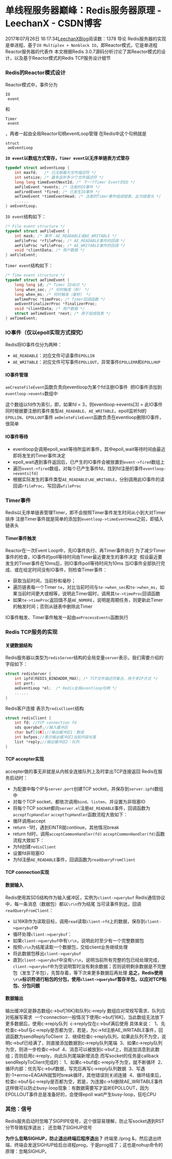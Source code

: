 # 单线程服务器巅峰：Redis服务器原理 - LeechanX - CSDN博客
2017年07月26日 16:17:34[LeechanXBlog](https://me.csdn.net/linkedin_38454662)阅读数：1378
导论
Redis服务器的实现是单进程、基于`IO Multiplex + Nonblock IO`，即Reactor模式，它是单进程Reactor服务器的代表作
本文根据Redis 3.0.7源码分析讨论了其Reactor模式的设计，以及基于Reactor模式的Redis TCP服务设计细节
### Redis的Reactor模式设计
Reactor模式中，事件分为
```
IO
 event
```
和
```
Timer
 event
```
，两者一起由全局Reactor句柄eventLoop管理
在Redis中这个句柄就是
```
struct
 aeEventLoop
```
**`IO event`以数组方式管存，```Timer event```以无序单链表方式管存**
```cpp
typedef struct aeEventLoop {
    int maxfd;   /* 已注册最大文件描述符 */
    int setsize; /* 最多监听多少个文件描述符 */
    long long timeEventNextId; /* 下一个Timer Event的ID */
    aeFileEvent *events; /* 注册的IO事件 */
    aeFiredEvent *fired; /* 已发生IO事件 */
    aeTimeEvent *timeEventHead; /* 注册的Timer事件组成链表，此为链表头 */
    ......
} aeEventLoop;
```
`IO event`结构如下：
```cpp
/* File event structure */
typedef struct aeFileEvent {
    int mask; /* 事件：AE_READABLE或AE_WRITABLE */
    aeFileProc *rfileProc; /* AE_READABLE事件的回调 */
    aeFileProc *wfileProc; /* AE_WRITABLE事件的回调 */
    void *clientData; /* 用户数据 */
} aeFileEvent;
```
`Timer event`结构如下：
```cpp
/* Time event structure */
typedef struct aeTimeEvent {
    long long id; /* Timer ID标识 */
    long when_sec; /* 何时触发（秒） */
    long when_ms; /* 何时触发（毫秒） */
    aeTimeProc *timeProc; /* Timer回调函数 */
    aeEventFinalizerProc *finalizerProc;
    void *clientData; /* 用户数据 */
    struct aeTimeEvent *next; /* 用于组成链表 */
} aeTimeEvent;
```
### IO事件（仅以epoll实现方式探究）
Redis将IO事件仅分为两种：
- `AE_READABLE`：对应文件可读事件`EPOLLIN`
- `AE_WRITABLE`：对应文件可写事件`EPOLLOUT`，异常事件`EPOLLERR`和`EPOLLHUP`
#### IO事件管理
`aeCreateFileEvent`函数负责向eventloop为某个fd注册IO事件 
把IO事件添加到`eventloop->events`数组中
> 
这个数组以fd作为索引，即，如果fd = 3，则eventloop->events[3] = 此IO事件
同时根据要注册的事件类型`AE_READABLE`、`AE_WRITABLE`，epoll监听fd的`EPOLLIN`、`EPOLLOUT`事件
`aeDeleteFileEvent`函数负责在eventloop删除IO事件，很简单
#### IO事件等待
- eventloop会调用epoll_wait等待所监听事件，其中epoll_wait等待时间由最近即将发生的Timer事件决定
- epoll_wait遇到事件返回后，已产生的IO事件会被放置到`event->fired`数组上
- 遍历`event->fired`数组，对每个已产生事件fd，找到fd注册的事件`eventloop->events[fd]`
- 根据实际发生的事件类型`AE_READABLE\AE_WRITABLE`，分别调用此IO事件的读回调`rfileProc`、写回调`wfileProc`
### Timer事件
Redis以无序单链表管理Timer，即不会按照Timer事件发生时间从小到大对Timer排序
注册Timer事件就是简单的添加到`eventloop->timeEventHead`之前，即插入链表头
#### Timer事件触发
Reactor在一次Event Loop中，先IO事件执行、再Timer事件执行
为了减少Timer事件的检查，IO事件的poll等待时间由Timer最近要发生的事件决定 
假设最近要发生的Timer事件在10ms后，则IO事件poll等待时间为10ms
当IO事件全部执行完成、或在给定时间没有IO事件，则检查Timer事件：
- 获取当前时间，当前秒和毫秒；
- 遍历链表每一个Timer `te`，对比当前时间与`te->when_sec`和`te->when_ms`，如果当前时间更大或相等，说明此Timer超时，调用其`te->timeProc`回调函数
- 如果`te->timeProc`返回值不是`AE_NOMORE`，说明是周期任务，则更新此Timer的触发时间；否则从链表中删除此Timer
> 
IO事件触发、Timer事件触发一起由`aeProcessEvents`函数执行
### Redis TCP服务的实现
#### 关键数据结构
Redis服务器以类型为`redisServer`结构的全局变量`server`表示，我们需要介绍的字段如下：
```cpp
struct redisServer {
    int ipfd[REDIS_BINDADDR_MAX]; /* TCP文件描述符集合，用于多IP方式 */
    int port;
    aeEventLoop *el;  /* Redis全局eventloop句柄 */
    ......
}
```
Redis客户连接 表示为`redisClient`结构
```cpp
struct redisClient {
    int fd; //TCP connection fd
    sds querybuf;//输入缓冲区
    char buf[16K];//输出缓冲区1：数组
    int bufpos;//表示输出缓冲区1当前内容长度
    list *reply;//输出缓冲区2：队列
}
```
#### TCP accepter实现
accepter做的事无非就是从内核全连接队列上及时拿出TCP连接返回
Redis在服务启动时：
- 为配置中每个IP与`server.port`创建TCP socket，并保存到`server.ipfd`数组中
- 对每个TCP socket，都依次调用`bind`、`listen`、并设置为非阻塞IO
- 将每个TCP socket都向`server.el`注册`AE_READABLE`事件，回调函数为`acceptTcpHandler`
`acceptTcpHandler`函数流程大致如下：
- 循环调用accept
- return -1时，遇到EINTR就continue，其他情况break
- return fd时，调用`acceptCommonHandler(fd)`
`acceptCommonHandler(fd)`函数流程大致如下：
- 为fd创建`redisClient`
- 设置fd非阻塞IO
- 为fd注册`AE_READABLE`事件，回调函数为`readQueryFromClient`
#### TCP connection实现
#### 数据输入
Redis使用其SDS结构作为输入缓冲区，实例为`client->querybuf`
Redis通信协议中，每一条消息（数据包）都以`\r\n`作为结尾
当可读事件到达，回调`readQueryFromClient`：
- 以16KB作为读取目标，调用`read`读取`client->fd`上的数据，保存到`client->querybuf`中
- 循环处理`client->querybuf`： 
- 如果`client->querybuf`中有`\r\n`，说明此时至少有一个完整数据包
- 按照`\r\n`为结尾读取一个数据包，交给client业务继续处理
- 将此数据包移出`client->querybuf`
- 直到`client->querybuf`中没有`\r\n`，说明当前所有完整的包已经处理完成，`client->querybuf`中为空说明暂时没有剩余数据；否则说明剩余数据是不完整包（发生了半包），先暂存着，等下次来更多数据后再处理
**总之，Redis使用`\r\n`标识符进行粘包的分包，使用`client->querybuf`暂存半包，以应对TCP粘包、分包问题**
#### 数据输出
输出缓冲区是静态数组c->buf[16K]和队列c->reply
数组应对常规写需求、队列应对拓展写需求 
一个connection一般情况下使用c->buf[16K]，当此数组无法放下更多数据后，使用c->reply队列 
c->reply仅在c->buf满后使用
具体来说： 
1、先检查c->buf与c->reply是否都为空，若是，为c->fd注册AE_WRITABLE事件，回调函数为sendReplyToClient 
2、继续检查c->reply队列，如果此队列不为空，说明c->buf已经满了，则直接添加数据到c->reply队列尾端 
3、如果c->reply队列为空，则进一步检查c->buf 
4、消息可以被放到c->buf上，则追加消息到此数组；否则启用c->reply，向此队列尾端新增消息
而写socket的任务是callback sendReplyToClient完成的：
1、如果c->buf或c->reply不为空，就不断循环 
2、循环内部：优先写c->buf数据，写完后再写c->reply队列数据 
3、写遇到-1+errno=EAGAIN就暂时break循环，其他错误则关闭连接 
4、循环结束后，检查c->buf与c->reply是否都为空，若是，为连接c->fd删除AE_WRITABLE事件
这样做可以防止busy-loop现象：有数据需要写才监听EPOLLOUT，因为EPOLLOUT事件总是准备好的，会使得epoll wait产生busy-loop，狂吃CPU
### 其他：信号
Redis服务启动时忽略了SIGPIPE信号，这个很容易理解，防止写socket遇到RST分节导致程序退出； 
还忽略了SIGHUP信号
> 
**为什么忽略SIGHUP，防止退出终端后程序退出？**
终端里./prog &，然后退出终端，终端会发送SIGHUP给后台进程prog，于是prog挂了；这也是nohup命令的原理：忽略SIGHUP。
